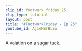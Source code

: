 ```yaml
---
clip_id: footwork_friday_25
clip_type: tutorial
layout: post
title: "#FootworkFriday - Ep 25"
youtube_id: AjIeMBrBLEw
---
```


A vaiation on a sugar tuck.